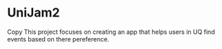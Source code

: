 # UniJam2
Copy 
This project focuses on creating an app that helps users in UQ find events based on there pereference. 
